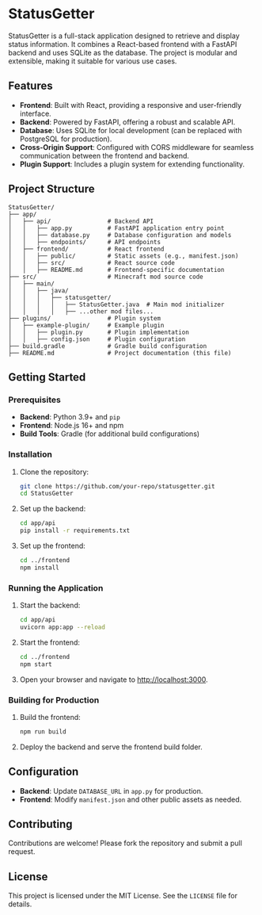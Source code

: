 # StatusGetter

StatusGetter is a full-stack application designed to retrieve and display status information. It combines a React-based frontend with a FastAPI backend and uses SQLite as the database. The project is modular and extensible, making it suitable for various use cases.

## Features

- **Frontend**: Built with React, providing a responsive and user-friendly interface.
- **Backend**: Powered by FastAPI, offering a robust and scalable API.
- **Database**: Uses SQLite for local development (can be replaced with PostgreSQL for production).
- **Cross-Origin Support**: Configured with CORS middleware for seamless communication between the frontend and backend.
- **Plugin Support**: Includes a plugin system for extending functionality.

## Project Structure

```
StatusGetter/
├── app/
│   ├── api/                # Backend API
│   │   ├── app.py          # FastAPI application entry point
│   │   ├── database.py     # Database configuration and models
│   │   ├── endpoints/      # API endpoints
│   ├── frontend/           # React frontend
│   │   ├── public/         # Static assets (e.g., manifest.json)
│   │   ├── src/            # React source code
│   │   ├── README.md       # Frontend-specific documentation
├── src/                    # Minecraft mod source code
│   ├── main/
│   │   ├── java/
│   │   │   ├── statusgetter/
│   │   │   │   ├── StatusGetter.java  # Main mod initializer
│   │   │   │   ├── ...other mod files...
├── plugins/                # Plugin system
│   ├── example-plugin/     # Example plugin
│   │   ├── plugin.py       # Plugin implementation
│   │   ├── config.json     # Plugin configuration
├── build.gradle            # Gradle build configuration
├── README.md               # Project documentation (this file)
```

## Getting Started

### Prerequisites

- **Backend**: Python 3.9+ and `pip`
- **Frontend**: Node.js 16+ and npm
- **Build Tools**: Gradle (for additional build configurations)

### Installation

1. Clone the repository:
   ```bash
   git clone https://github.com/your-repo/statusgetter.git
   cd StatusGetter
   ```

2. Set up the backend:
   ```bash
   cd app/api
   pip install -r requirements.txt
   ```

3. Set up the frontend:
   ```bash
   cd ../frontend
   npm install
   ```

### Running the Application

1. Start the backend:
   ```bash
   cd app/api
   uvicorn app:app --reload
   ```

2. Start the frontend:
   ```bash
   cd ../frontend
   npm start
   ```

3. Open your browser and navigate to [http://localhost:3000](http://localhost:3000).

### Building for Production

1. Build the frontend:
   ```bash
   npm run build
   ```

2. Deploy the backend and serve the frontend build folder.

## Configuration

- **Backend**: Update `DATABASE_URL` in `app.py` for production.
- **Frontend**: Modify `manifest.json` and other public assets as needed.

## Contributing

Contributions are welcome! Please fork the repository and submit a pull request.

## License

This project is licensed under the MIT License. See the `LICENSE` file for details.
